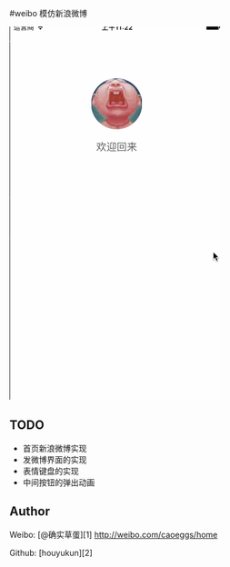 #weibo
模仿新浪微博




![](/录屏.gif)

## TODO

- 首页新浪微博实现
- 发微博界面的实现
- 表情键盘的实现
- 中间按钮的弹出动画

## Author

Weibo: [@确实草蛋][1]
http://weibo.com/caoeggs/home

Github: [houyukun][2]